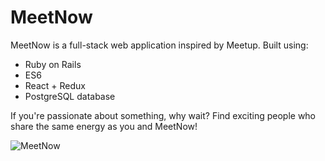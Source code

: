 # MeetNow
MeetNow is a full-stack web application inspired by Meetup. Built using:
- Ruby on Rails
- ES6
- React + Redux
- PostgreSQL database

If you're passionate about something, why wait?
Find exciting people who share the same energy as you and MeetNow!

![MeetNow](/docs/wireframes/01-splash.png)
